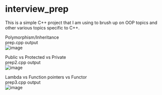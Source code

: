 # interview_prep
This is a simple C++ project that I am using to brush up on OOP topics and other various topics specific to C++.

Polymorphism/Inheritance </br> 
prep.cpp output </br>
![image](https://user-images.githubusercontent.com/30327564/197651219-d3446bac-f5f8-42b1-afb4-036c1b57262f.png)

Public vs Protected vs Private </br> 
prep2.cpp output </br> 
![image](https://user-images.githubusercontent.com/30327564/197841177-5d13bafd-c337-4c0e-bdb1-32101693a4ec.png)

Lambda vs Function pointers vs Functor </br> 
prep3.cpp output </br>
![image](https://user-images.githubusercontent.com/30327564/197857677-467d78e0-b75d-4c92-8793-58d1cf15da31.png)
